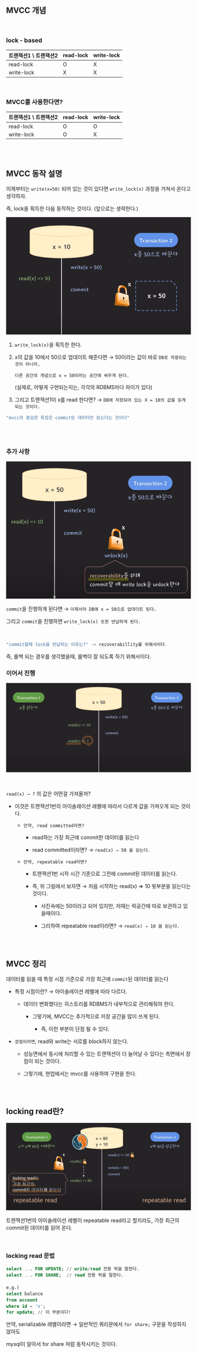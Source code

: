 ## MVCC 개념

<br/>

### lock - based

| 트랜잭션1 \ 트랜잭션2 | read-lock | write-lock |
| --- | --- | --- |
| read-lock | O | X |
| write-lock | X | X |

<br/>

### MVCC를 사용한다면?

| 트랜잭션1 \ 트랜잭션2 | read-lock | write-lock |
| --- | --- | --- |
| read-lock | O | O |
| write-lock | O | X |

<br/><br/>

## MVCC 동작 설명

이제부터는 `write(x=50)` 되어 있는 것이 있다면 `write_lock(x)` 과정을 거쳐서 온다고 생각하자. 

즉, lock을 획득한 다음 동작하는 것이다.  (앞으로는 생략한다.)

![이미지](/programming/img/입문471.PNG)

1. `write_lock(x)`을 획득한 한다.

2. x의 값을 10에서 50으로 업데이트 해준다면 → 50이라는 값이 바로 `DB로 적용되는 것이 아니라,` 
    
    `다른 공간의 개념으로 x = 50이라는 공간에 써주게 된다.`
    
    (실제로, 어떻게 구현되는지는, 각각의 RDBMS마다 차이가 있다)
    
3. 그리고 트랜잭션1이 x를 read 한다면? → `DB에 저장되어 있는 X = 10의 값을 읽게 되는 것이다.`

```java
"mvcc의 중요한 특징은 commit된 데이터만 읽는다는 것이다"
```

<br/><br/>

### 추가 사항

![이미지](/programming/img/입문472.PNG)

`commit`을 진행하게 된다면 → `이제서야 DB에 x = 50으로 업데이트 된다.`

그리고 `commit`을 진행하면 `write_lock(x) 또한 반납하게 된다.`

<br/>

```java
"commit할때 lock을 반납하는 이유는?" -> recoverabillity를 위해서이다.
```

즉, 롤백 되는 경우를 생각했을때, 롤백이 잘 되도록 하기 위해서이다.



### 이어서 진행

![이미지](/programming/img/입문473.PNG)

<br/>

`read(x) → ?` 의 값은 어떤걸 가져올까?

- 이것은 트랜잭션1번의 아이솔레이션 레벨에 따라서 다르게 값을 가져오게 되는 것이다.

    - `만약, read committed라면?`

        - read하는 가장 최근에 commit한 데이터를 읽는다

        - read committed이라면? → `read(x) ⇒ 50 을 읽는다.`

    - `만약, repeatable read라면?`

        - 트랜잭션1번 시작 시간 기준으로 그전에 commit된 데이터를 읽는다.

        - 즉, 위 그림에서 보자면 → 처음 시작하는 read(x) ⇒ 10 윗부분을 읽는다는 것이다.

            - 사진속에는 50이라고 되어 있지만, 저때는 락공간에 따로 보관하고 있을때이다.

            - 그리하여 repeatable read이라면? → `read(x) ⇒ 10 을 읽는다.`

<br/><br/>

## MVCC 정리

데이터를 읽을 때 특정 시점 기준으로 가장 최근에 `commit`된 데이터를 읽는다

- 특정 시점이란? → 아이솔레이션 레벨에 따라 다르다.

    - 데이터 변화했다는 히스토리를 RDBMS가 내부적으로 관리해줘야 한다.

        - 그렇기에, MVCC는 추가적으로 저장 공간을 많이 쓰게 된다.

            - 즉, 이런 부분이 단점 될 수 있다.

- `장점이라면`, read와 write는 서로를 block하지 않는다.

    - 성능면에서 동시에 처리할 수 있는 트랜잭션이 더 늘어날 수 있다는 측면에서 장점이 되는 것이다.
        
    - 그렇기에, 현업에서는 mvcc를 사용하여 구현을 한다.

<br/><br/>

## locking read란?

![이미지](/programming/img/입문474.PNG)

트랜잭션1번의 아이솔레이션 레벨이 repeatable read라고 할지라도, 가장 최근의 commit된 데이터를 읽어 온다.

<br/>

### locking read 문법

```sql
select ... FOR UPDATE; // write/read 전용 락을 말한다.
select ... FOR SHARE;  // read 전용 락을 말한다.

e.g.)
select balance
from account
where id = 'x';
for update; // 이 부분이다!
```

만약, serializable 레벨이라면 → 일반적인 쿼리문에서 `for share;` 구문을 작성하지 않아도 

mysql이 알아서 for share 처럼 동작시키는 것이다.